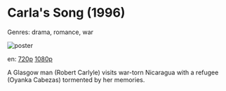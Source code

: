 # Carla's Song (1996)

Genres: drama, romance, war

![poster](http://image.tmdb.org/t/p/w500/rgRwEM58034IJrAicHDs1hGKlDA.jpg)

en:
  [720p](magnet:?xt=urn:btih:E194540305844D031928F599AB8186C518A32DA8&tr=udp://glotorrents.pw:6969/announce&tr=udp://tracker.opentrackr.org:1337/announce&tr=udp://torrent.gresille.org:80/announce&tr=udp://tracker.openbittorrent.com:80&tr=udp://tracker.coppersurfer.tk:6969&tr=udp://tracker.leechers-paradise.org:6969&tr=udp://p4p.arenabg.ch:1337&tr=udp://tracker.internetwarriors.net:1337)
  [1080p](magnet:?xt=urn:btih:EE5192F2BCB2253023D76E6E3F4F711134DA81B2&tr=udp://glotorrents.pw:6969/announce&tr=udp://tracker.opentrackr.org:1337/announce&tr=udp://torrent.gresille.org:80/announce&tr=udp://tracker.openbittorrent.com:80&tr=udp://tracker.coppersurfer.tk:6969&tr=udp://tracker.leechers-paradise.org:6969&tr=udp://p4p.arenabg.ch:1337&tr=udp://tracker.internetwarriors.net:1337)
  


A Glasgow man (Robert Carlyle) visits war-torn Nicaragua with a refugee (Oyanka Cabezas) tormented by her memories.